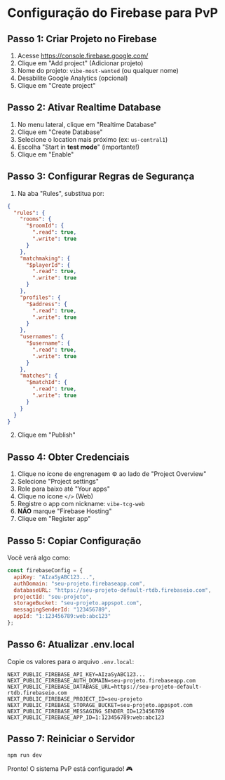 # Configuração do Firebase para PvP

## Passo 1: Criar Projeto no Firebase

1. Acesse https://console.firebase.google.com/
2. Clique em "Add project" (Adicionar projeto)
3. Nome do projeto: `vibe-most-wanted` (ou qualquer nome)
4. Desabilite Google Analytics (opcional)
5. Clique em "Create project"

## Passo 2: Ativar Realtime Database

1. No menu lateral, clique em "Realtime Database"
2. Clique em "Create Database"
3. Selecione o location mais próximo (ex: `us-central1`)
4. Escolha "Start in **test mode**" (importante!)
5. Clique em "Enable"

## Passo 3: Configurar Regras de Segurança

1. Na aba "Rules", substitua por:

```json
{
  "rules": {
    "rooms": {
      "$roomId": {
        ".read": true,
        ".write": true
      }
    },
    "matchmaking": {
      "$playerId": {
        ".read": true,
        ".write": true
      }
    },
    "profiles": {
      "$address": {
        ".read": true,
        ".write": true
      }
    },
    "usernames": {
      "$username": {
        ".read": true,
        ".write": true
      }
    },
    "matches": {
      "$matchId": {
        ".read": true,
        ".write": true
      }
    }
  }
}
```

2. Clique em "Publish"

## Passo 4: Obter Credenciais

1. Clique no ícone de engrenagem ⚙️ ao lado de "Project Overview"
2. Selecione "Project settings"
3. Role para baixo até "Your apps"
4. Clique no ícone `</>` (Web)
5. Registre o app com nickname: `vibe-tcg-web`
6. **NÃO** marque "Firebase Hosting"
7. Clique em "Register app"

## Passo 5: Copiar Configuração

Você verá algo como:

```javascript
const firebaseConfig = {
  apiKey: "AIzaSyABC123...",
  authDomain: "seu-projeto.firebaseapp.com",
  databaseURL: "https://seu-projeto-default-rtdb.firebaseio.com",
  projectId: "seu-projeto",
  storageBucket: "seu-projeto.appspot.com",
  messagingSenderId: "123456789",
  appId: "1:123456789:web:abc123"
};
```

## Passo 6: Atualizar .env.local

Copie os valores para o arquivo `.env.local`:

```env
NEXT_PUBLIC_FIREBASE_API_KEY=AIzaSyABC123...
NEXT_PUBLIC_FIREBASE_AUTH_DOMAIN=seu-projeto.firebaseapp.com
NEXT_PUBLIC_FIREBASE_DATABASE_URL=https://seu-projeto-default-rtdb.firebaseio.com
NEXT_PUBLIC_FIREBASE_PROJECT_ID=seu-projeto
NEXT_PUBLIC_FIREBASE_STORAGE_BUCKET=seu-projeto.appspot.com
NEXT_PUBLIC_FIREBASE_MESSAGING_SENDER_ID=123456789
NEXT_PUBLIC_FIREBASE_APP_ID=1:123456789:web:abc123
```

## Passo 7: Reiniciar o Servidor

```bash
npm run dev
```

Pronto! O sistema PvP está configurado! 🎮
